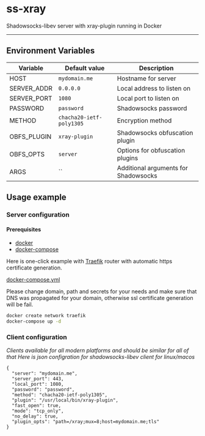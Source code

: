 # ss-xray

Shadowsocks-libev server with xray-plugin running in Docker

---

## Environment Variables

| Variable | Default value | Description |
|-|-|-|
| HOST | `mydomain.me` | Hostname for server |
| SERVER_ADDR | `0.0.0.0` | Local address to listen on |
| SERVER_PORT | `1080` | Local port to listen on |
| PASSWORD | `password` | Shadowsocks password |
| METHOD | `chacha20-ietf-poly1305` | Encryption method |
| OBFS_PLUGIN | `xray-plugin` | Shadowsocks obfuscation plugin |
| OBFS_OPTS | `server` | Options for obfuscation plugins |
| ARGS | `` | Additional arguments for Shadowsocks |

## Usage example

### Server configuration

#### Prerequisites

* [docker](https://docs.docker.com/get-docker/)
* [docker-compose](https://docs.docker.com/compose/install/)

Here is one-click example with [Traefik](https://traefik.io/) router with automatic https certificate generation.

[docker-compose.yml](./example/docker-compose.yml)

Please change domain, path and secrets for your needs and make sure that DNS was propagated for your domain, otherwise ssl certificate generation will be fail.

```bash
docker create network traefik
docker-compose up -d
```

### Client configuration

*Clients available for all modern platforms and should be similar for all of that*
*Here is json configration for shadowsocks-libev client for linux/macos*

```
{
  "server": "mydomain.me",
  "server_port": 443,
  "local_port": 1080,
  "password": "password",
  "method": "chacha20-ietf-poly1305",
  "plugin": "/usr/local/bin/xray-plugin",
  "fast_open": true,
  "mode": "tcp_only",
  "no_delay": true,
  "plugin_opts": "path=/xray;mux=8;host=mydomain.me;tls"
}
```

